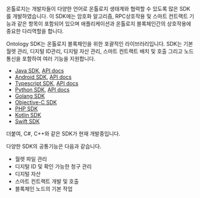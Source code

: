 
온톨로지는 개발자들이 다양한 언어로 온톨로지 생태계와 협력할 수 있도록 많은 SDK를 개발하였습니다. 이 SDK에는 암호화 알고리즘, RPC상호작용 및 스마트 컨트랙트 기능과 같은 항목이 포함되어 있으며 애플리케이션과 온톨로지 블록체인간의 상호작용에 중요한 다리역할을 합니다.

Ontology SDK는 온톨로지 블록체인을 위한 포괄적인 라이브러리입니다. SDK는 기본 월렛 관리, 디지털 ID관리, 디지털 자산 관리, 스마트 컨트랙트 배치 및 호출 그리고 노드통신을 포함하여 여러 기능을 지원합니다.

* [Java SDK](https://github.com/ontio/ontology-java-sdk), [API docs](https://apidoc.ont.io/javasdk/)
* [Android SDK](https://github.com/ontio-community/ontology-andriod-sdk), [API docs](https://apidoc.ont.io/javasdk/)
* [Typescript SDK](https://github.com/ontio/ontology-ts-sdk), [API docs](https://apidoc.ont.io/tssdk/)
* [Python SDK](https://github.com/ontio/ontology-python-sdk), [API docs](https://nashmiao.github.io/ontology-python-sdk-docs/)
* [Golang SDK](https://github.com/ontio/ontology-go-sdk)
* [Objective-C SDK](https://github.com/ontio-community/ontology-oc-sdk)
* [PHP SDK ](https://github.com/ontio-community/ontology-php-sdk)
* [Kotlin SDK ](https://github.com/ontio/ontology-kotlin-sdk)
* [Swift SDK](https://github.com/ontio-community/ontology-swift-sdk)

더붙여, C#, C++와 같은 SDK가 현재 개발중입니다.

다양한 SDK의 공통기능은 다음과 같습니다.

* 월렛 파일 관리
* 디지털 ID 및 확인 가능한 청구 관리
* 디지털 자산
* 스마트 컨트랙트 개발 및 호출
* 블록체인 노드의 기본 작업




 
